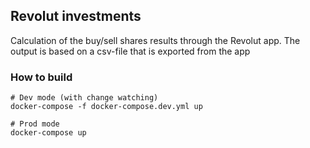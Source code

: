 ## Revolut investments

Calculation of the buy/sell shares results through the Revolut app. The output is based on a csv-file that is exported from the app

### How to build

```
# Dev mode (with change watching)
docker-compose -f docker-compose.dev.yml up

# Prod mode
docker-compose up
```
